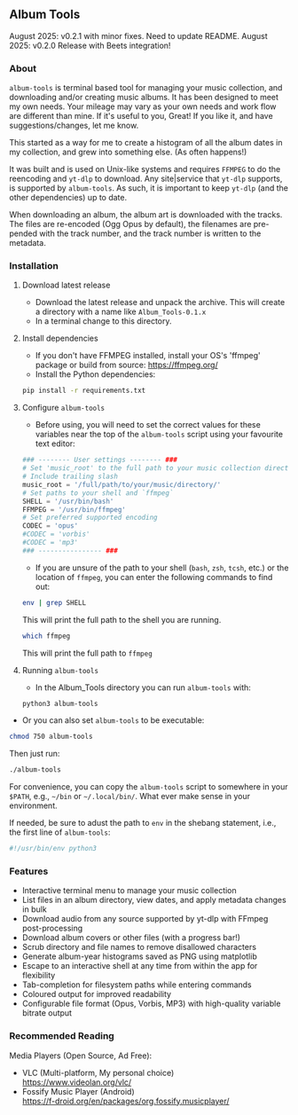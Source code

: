 ## Album Tools  

August 2025: v0.2.1 with minor fixes. Need to update README.
August 2025: v0.2.0 Release with Beets integration!  

### About  

  `album-tools` is terminal based tool for managing your music collection, and downloading and/or creating music albums. It has been designed to meet my own needs. Your mileage may vary as your own needs and work flow are different than mine. If it's useful to you, Great! If you like it, and have suggestions/changes, let me know.  

  This started as a way for me to create a histogram of all the album dates in my collection, and grew into something else. (As often happens!)  
  
  It was built and is used on Unix-like systems and requires `FFMPEG` to do the reencoding and `yt-dlp` to download. Any site|service that `yt-dlp` supports, is supported by `album-tools`. As such, it is important to keep `yt-dlp` (and the other dependencies) up to date.  
   
  When downloading an album, the album art is downloaded with the tracks. The files are re-encoded (Ogg Opus by default), the filenames are pre-pended with the track number, and the track number is written to the metadata.  


### Installation

1. Download latest release  
   - Download the latest release and unpack the archive. This will create a directory with a name like `Album_Tools-0.1.x`
   - In a terminal change to this directory.

2. Install dependencies
   - If you don't have FFMPEG installed, install your OS's 'ffmpeg' package or build from source: https://ffmpeg.org/  
   - Install the Python dependencies:
   ```bash
   pip install -r requirements.txt
   ```  

3. Configure `album-tools`
   - Before using, you will need to set the correct values for these variables near the top of the `album-tools` script using your favourite text editor:  
   ```python
   ### -------- User settings -------- ###
   # Set 'music_root' to the full path to your music collection directory.
   # Include trailing slash
   music_root = '/full/path/to/your/music/directory/'
   # Set paths to your shell and `ffmpeg`
   SHELL = '/usr/bin/bash'
   FFMPEG = '/usr/bin/ffmpeg'
   # Set preferred supported encoding
   CODEC = 'opus'
   #CODEC = 'vorbis'
   #CODEC = 'mp3'
   ### ---------------- ###
   ```  
   - If you are unsure of the path to your shell (`bash`, `zsh`, `tcsh`, etc.) or the location of `ffmpeg`,  you can enter the following commands to find out:  

   ```bash
   env | grep SHELL
   ```  
   This will print the full path to the shell you are running.  
  
   ```bash
   which ffmpeg
   ```  
   This will print the full path to `ffmpeg`

4. Running `album-tools`
   - In the Album_Tools directory you can run `album-tools` with:  
   ```bash
   python3 album-tools
   ```  
  
  - Or you can also set `album-tools` to be executable:  
  ```bash
  chmod 750 album-tools
  ```  
  Then just run:
  ```bash
  ./album-tools
  ```  
  For convenience, you can copy the `album-tools` script to somewhere in your `$PATH`, e.g., `~/bin` or `~/.local/bin/`. What ever make sense in your environment.

  If needed, be sure to adust the path to `env` in the shebang statement, i.e., the first line of `album-tools`:
  ```python
  #!/usr/bin/env python3
  ```  

### Features

- Interactive terminal menu to manage your music collection
- List files in an album directory, view dates, and apply metadata changes in bulk
- Download audio from any source supported by yt-dlp with FFmpeg post-processing
- Download album covers or other files (with a progress bar!)
- Scrub directory and file names to remove disallowed characters
- Generate album-year histograms saved as PNG using matplotlib
- Escape to an interactive shell at any time from within the app for flexibility
- Tab-completion for filesystem paths while entering commands
- Coloured output for improved readability
- Configurable file format (Opus, Vorbis, MP3) with high-quality variable bitrate output


### Recommended Reading  
  
Media Players (Open Source, Ad Free):  
  - VLC (Multi-platform, My personal choice)  
    https://www.videolan.org/vlc/  
  - Fossify Music Player (Android)  
    https://f-droid.org/en/packages/org.fossify.musicplayer/ 
